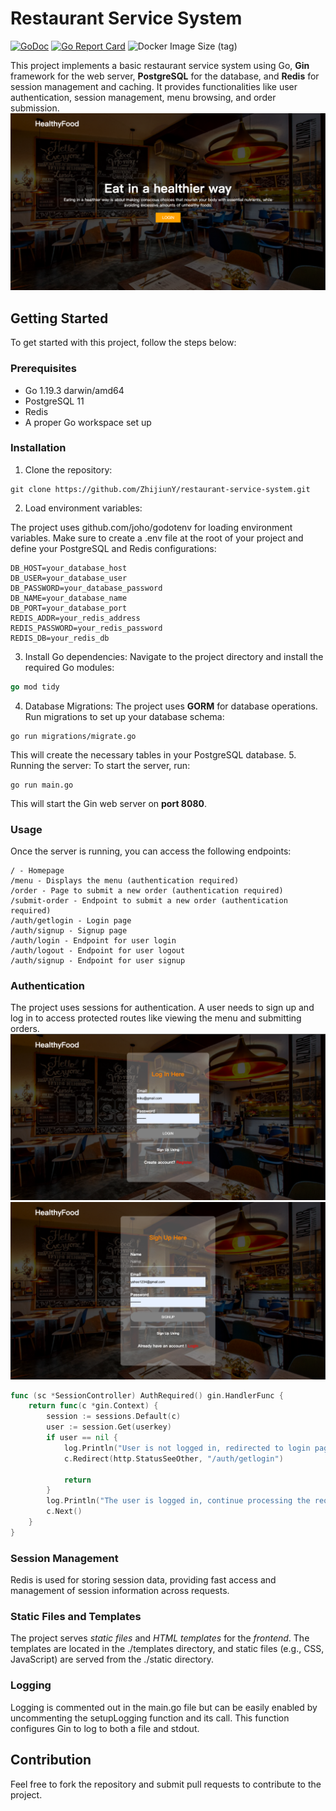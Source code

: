 # Restaurant Service System

[![GoDoc](https://godoc.org/github.com/ZhijiunY/restaurant-service-system?status.svg)](https://godoc.org/github.com/ZhijiunY/restaurant-service-system)
[![Go Report Card](https://goreportcard.com/badge/github.com/ZhijiunY/restaurant-service-system)](https://goreportcard.com/report/github.com/ZhijiunY/restaurant-service-system)
![Docker Image Size (tag)](https://img.shields.io/docker/image-size/<YOUR_DOCKER_USERNAME>/<YOUR_IMAGE_NAME>/latest)



This project implements a basic restaurant service system using Go, **Gin** framework for the web server, **PostgreSQL** for the database, and **Redis** for session management and caching. It provides functionalities like user authentication, session management, menu browsing, and order submission.
![index page](/img/index.png)
## Getting Started
To get started with this project, follow the steps below:

### Prerequisites
- Go 1.19.3 darwin/amd64
- PostgreSQL 11
- Redis
- A proper Go workspace set up

### Installation
1. Clone the repository:
```
git clone https://github.com/ZhijiunY/restaurant-service-system.git
```
2. Load environment variables:

The project uses github.com/joho/godotenv for loading environment variables. Make sure to create a .env file at the root of your project and define your PostgreSQL and Redis configurations:
```
DB_HOST=your_database_host
DB_USER=your_database_user
DB_PASSWORD=your_database_password
DB_NAME=your_database_name
DB_PORT=your_database_port
REDIS_ADDR=your_redis_address
REDIS_PASSWORD=your_redis_password
REDIS_DB=your_redis_db
```
3. Install Go dependencies:
Navigate to the project directory and install the required Go modules:
```go 
go mod tidy
```
4. Database Migrations:
The project uses **GORM** for database operations. Run migrations to set up your database schema:
```
go run migrations/migrate.go
```
This will create the necessary tables in your PostgreSQL database.
5. Running the server:
To start the server, run:
```
go run main.go
```
This will start the Gin web server on **port 8080**.

### Usage
Once the server is running, you can access the following endpoints:
```
/ - Homepage
/menu - Displays the menu (authentication required)
/order - Page to submit a new order (authentication required)
/submit-order - Endpoint to submit a new order (authentication required)
/auth/getlogin - Login page
/auth/signup - Signup page
/auth/login - Endpoint for user login
/auth/logout - Endpoint for user logout
/auth/signup - Endpoint for user signup
```

### Authentication
The project uses sessions for authentication. A user needs to sign up and log in to access protected routes like viewing the menu and submitting orders.
![Login Authentication](/img/login.png)
![Signup Authentication](/img/signup.png)

``` go
func (sc *SessionController) AuthRequired() gin.HandlerFunc {
	return func(c *gin.Context) {
		session := sessions.Default(c)
		user := session.Get(userkey)
		if user == nil {
			log.Println("User is not logged in, redirected to login page")
			c.Redirect(http.StatusSeeOther, "/auth/getlogin")

			return
		}
		log.Println("The user is logged in, continue processing the request")
		c.Next()
	}
}
```
### Session Management
Redis is used for storing session data, providing fast access and management of session information across requests.

### Static Files and Templates
The project serves *static files* and *HTML templates* for the *frontend*. The templates are located in the ./templates directory, and static files (e.g., CSS, JavaScript) are served from the ./static directory.

### Logging
Logging is commented out in the main.go file but can be easily enabled by uncommenting the setupLogging function and its call. This function configures Gin to log to both a file and stdout.

## Contribution
Feel free to fork the repository and submit pull requests to contribute to the project.
